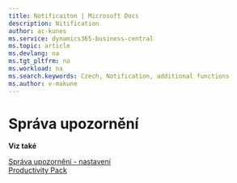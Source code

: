 ```yaml
---
title: Notificaiton | Microsoft Docs
description: Nitification
author: ac-kunes
ms.service: dynamics365-business-central
ms.topic: article
ms.devlang: na
ms.tgt_pltfrm: na
ms.workload: na
ms.search.keywords: Czech, Notification, additional functions
ms.author: v-makune
---
```

# Správa upozornění

**Viz také**

[Správa upozornění - nastavení](ac-notifications-setup.md)  
[Productivity Pack](ac-productivity-pack.md)
